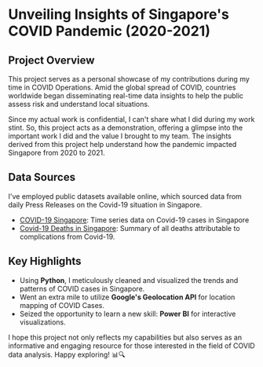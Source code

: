 # Unveiling Insights of Singapore's COVID Pandemic (2020-2021)

## Project Overview

This project serves as a personal showcase of my contributions during my time in COVID Operations. Amid the global spread of COVID, countries worldwide began disseminating real-time data insights to help the public assess risk and understand local situations.

Since my actual work is confidential, I can't share what I did during my work stint. So, this project acts as a demonstration, offering a glimpse into the important work I did and the value I brought to my team. The insights derived from this project help understand how the pandemic impacted Singapore from 2020 to 2021.

## Data Sources

I've employed public datasets available online, which sourced data from daily Press Releases on the Covid-19 situation in Singapore.

- [COVID-19 Singapore](https://data.world/hxchua/covid-19-singapore): Time series data on Covid-19 cases in Singapore
- [Covid-19 Deaths in Singapore](https://data.world/tws4793/covid-19-deaths-singapore): Summary of all deaths attributable to complications from Covid-19.

## Key Highlights

- Using **Python**, I meticulously cleaned and visualized the trends and patterns of COVID cases in Singapore.
- Went an extra mile to utilize **Google's Geolocation API** for location mapping of COVID Cases.
- Seized the opportunity to learn a new skill: **Power BI** for interactive visualizations.

I hope this project not only reflects my capabilities but also serves as an informative and engaging resource for those interested in the field of COVID data analysis. Happy exploring! 📊🔍
